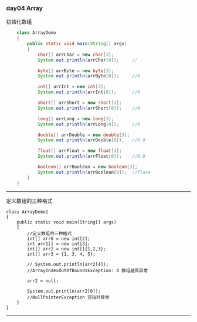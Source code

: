 ### day04 Array
	
初始化数组

```java
	class ArrayDemo
	{
		public static void main(String[] args)
		{
			char[] arrChar = new char[3];
			System.out.println(arrChar[0]);		//

			byte[] arrByte = new byte[3];
			System.out.println(arrByte[0]);		//0

			int[] arrInt = new int[3];
			System.out.println(arrInt[0]);		//0

			short[] arrShort = new short[3];
			System.out.println(arrShort[0]);	//0

			long[] arrLong = new long[3];
			System.out.println(arrLong[0]);		//0

			double[] arrDouble = new double[3]; 
			System.out.println(arrDouble[0]);	//0.0

			float[] arrFloat = new float[3];
			System.out.println(arrFloat[0]);	//0.0

			boolean[] arrBoolean = new boolean[3];
			System.out.println(arrBoolean[0]);	//flase
		}
	}
```

---------------------

定义数组的三种格式

	class ArrayDemo1
	{
		public static void main(String[] args)
		{
			//定义数组的三种格式
			int[] arr0 = new int[2];
			int arr1[] = new int[3];
			int[] arr2 = new int[]{1,2,3};
			int[] arr3 = {1, 3, 4, 5};

			// System.out.println(arr2[4]);
			//ArrayIndexOutOfBoundsException: 4	数组越界异常

			arr2 = null;

			System.out.println(arr2[0]);	
			//NullPointerException 空指针异常
		}
	}

---------------------